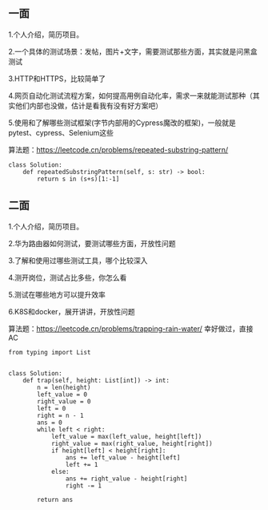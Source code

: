 ## 一面

1.个人介绍，简历项目。

2.一个具体的测试场景：发帖，图片+文字，需要测试那些方面，其实就是问黑盒测试

3.HTTP和HTTPS，比较简单了

4.网页自动化测试流程方案，如何提高用例自动化率，需求一来就能测试那种（其实他们内部也没做，估计是看我有没有好方案吧）

5.使用和了解哪些测试框架(字节内部用的Cypress魔改的框架)，一般就是pytest、cypress、Selenium这些

算法题：https://leetcode.cn/problems/repeated-substring-pattern/

```
class Solution:
    def repeatedSubstringPattern(self, s: str) -> bool:
        return s in (s+s)[1:-1]
```



## 二面

1.个人介绍，简历项目。

2.华为路由器如何测试，要测试哪些方面，开放性问题

3.了解和使用过哪些测试工具，哪个比较深入

4.测开岗位，测试占比多些，你怎么看

5.测试在哪些地方可以提升效率

6.K8S和docker，展开讲讲，开放性问题

算法题：https://leetcode.cn/problems/trapping-rain-water/ 幸好做过，直接AC

```
from typing import List


class Solution:
    def trap(self, height: List[int]) -> int:
        n = len(height)
        left_value = 0
        right_value = 0
        left = 0
        right = n - 1
        ans = 0
        while left < right:
            left_value = max(left_value, height[left])
            right_value = max(right_value, height[right])
            if height[left] < height[right]:
                ans += left_value - height[left]
                left += 1
            else:
                ans += right_value - height[right]
                right -= 1

        return ans

```

